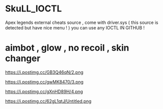 # SkuLL_IOCTL
Apex legends external cheats source , come with driver.sys ( this source is detected but have nice menu ! ) you can use any IOCTL IN GITHUB !
# aimbot , glow , no recoil , skin changer

https://i.postimg.cc/GB3Q46qN/2.png

https://i.postimg.cc/gwMK8470/3.png

https://i.postimg.cc/gXnHD89H/4.png

https://i.postimg.cc/62gL1qtJ/Untitled.png
